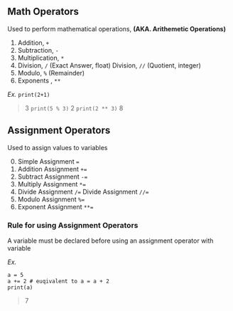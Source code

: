 ## Math Operators
Used to perform mathematical operations, __(AKA. Arithemetic Operations)__

1. Addition, `+`
2. Subtraction, `-`
3. Multiplication, `*`
4. Division, `/` (Exact Answer, float)
   Division, `//` (Quotient, integer)
5. Modulo, `%` (Remainder)
6. Exponents , `**` 

*Ex.*
 `print(2+1)`
 > 3
`print(5 % 3)`
 > 2
`print(2 ** 3)`
 > 8

## Assignment Operators
Used to assign values to variables

0. Simple Assignment `=`
1. Addition Assignment `+=`
2. Subtract Assignment `-=`
3. Multiply Assignment `*=`
4. Divide Assignment `/=`
   Divide Assignment `//=`
5. Modulo Assignment `%=`
6. Exponent Assignment `**=`

### Rule for using Assignment Operators
A variable must be declared before using an assignment operator with variable

*Ex.*
```
a = 5
a += 2 # euqivalent to a = a + 2
print(a)
```
 > 7